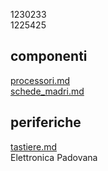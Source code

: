 1230233 \
1225425 
## componenti
[processori.md](componenti/processori.md) \
[schede_madri.md](componenti/schede_madri.md)
## periferiche
[tastiere.md](periferiche/tastiere.md) \
Elettronica Padovana